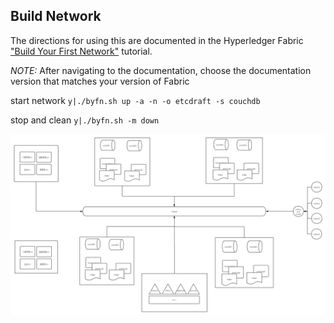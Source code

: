 ## Build Network

The directions for using this are documented in the Hyperledger Fabric
["Build Your First Network"](http://hyperledger-fabric.readthedocs.io/en/latest/build_network.html) tutorial.

*NOTE:* After navigating to the documentation, choose the documentation version that matches your version of Fabric

start network `y|./byfn.sh up -a -n -o etcdraft -s couchdb`  

stop and clean `y|./byfn.sh -m down`

![avatar](network.png)